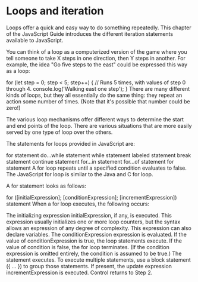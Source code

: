 # Loops and iteration


Loops offer a quick and easy way to do something repeatedly. This chapter of the JavaScript Guide introduces the different iteration statements available to JavaScript.

You can think of a loop as a computerized version of the game where you tell someone to take X steps in one direction, then Y steps in another. For example, the idea "Go five steps to the east" could be expressed this way as a loop:

for (let step = 0; step < 5; step++) {
  // Runs 5 times, with values of step 0 through 4.
  console.log('Walking east one step');
}
There are many different kinds of loops, but they all essentially do the same thing: they repeat an action some number of times. (Note that it's possible that number could be zero!)

The various loop mechanisms offer different ways to determine the start and end points of the loop. There are various situations that are more easily served by one type of loop over the others.

The statements for loops provided in JavaScript are:

for statement
do...while statement
while statement
labeled statement
break statement
continue statement
for...in statement
for...of statement
for statement
A for loop repeats until a specified condition evaluates to false. The JavaScript for loop is similar to the Java and C for loop.

A for statement looks as follows:

for ([initialExpression]; [conditionExpression]; [incrementExpression])
  statement
When a for loop executes, the following occurs:

The initializing expression initialExpression, if any, is executed. This expression usually initializes one or more loop counters, but the syntax allows an expression of any degree of complexity. This expression can also declare variables.
The conditionExpression expression is evaluated. If the value of conditionExpression is true, the loop statements execute. If the value of condition is false, the for loop terminates. (If the condition expression is omitted entirely, the condition is assumed to be true.)
The statement executes. To execute multiple statements, use a block statement ({ ... }) to group those statements.
If present, the update expression incrementExpression is executed.
Control returns to Step 2.